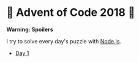 # 🎄 Advent of Code 2018 🎄

**Warning: Spoilers**

I try to solve every day's puzzle with [Node.js](https://nodejs.org/en/).

- [Day 1](./day01)
